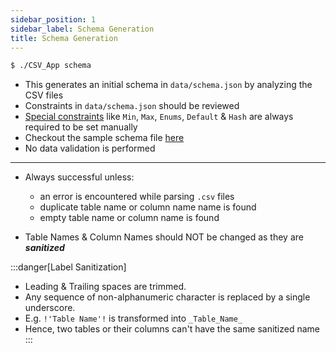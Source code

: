 ```yaml
---
sidebar_position: 1
sidebar_label: Schema Generation
title: Schema Generation
---
```


```bash
$ ./CSV_App schema
```

- This generates an initial schema in `data/schema.json` by analyzing the CSV files
- Constraints in `data/schema.json` should be reviewed
- [Special constraints](./db-constraints.md) like `Min`, `Max`, `Enums`, `Default` & `Hash` are always required to be set manually
- Checkout the sample schema file [here](https://github.com/mainlycricket/CSV_App/blob/main/data/schema.json)
- No data validation is performed

---
- Always successful unless:
  - an error is encountered while parsing `.csv` files
  - duplicate table name or column name name is found
  - empty table name or column name is found

- Table Names & Column Names should NOT be changed as they are **_sanitized_**

:::danger[Label Sanitization]
- Leading & Trailing spaces are trimmed.
- Any sequence of non-alphanumeric character is replaced by a single underscore.
- E.g. `!'Table Name'!` is transformed into `_Table_Name_`
- Hence, two tables or their columns can't have the same sanitized name
:::